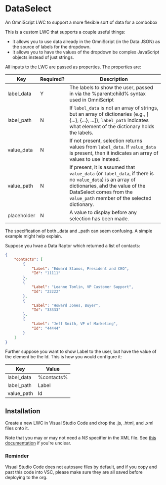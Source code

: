# DataSelect
An OmniScript LWC to support a more flexible sort of data for a combobox

This is a custom LWC that supports a couple useful things:

- It allows you to use data already in the OmniScript (in the Data JSON) as the source of labels for the dropdown.
- It allows you to have the values of the dropdown be complex JavaScript objects instead of just strings.



All inputs to the LWC are passed as properties.  The properties are:

| Key         | Required? | Description                                                  |
| ----------- | --------- | ------------------------------------------------------------ |
| label_data  | Y         | The labels to show the user, passed in via the %parent:child% syntax used in OmniScript |
| label_path  | N         | If `label_data` is not an array of strings, but an array of dictionaries (e.g., [ {...}, {...}, ...]), `label_path` indicates what element of the dictionary holds the labels. |
| value_data  | N         | If not present, selection returns values from `label_data`.  If `value_data` is present, then it indicates an array of values to use instead. |
| value_path  | N         | If present, it is assumed that `value_data` (or `label_data`, if there is no `value_data`) is an array of dictionaries, ahd the value of the DataSelect comes from the `value_path` member of the selected dictionary. |
| placeholder | N         | A value to display before any selection has been made.       |

The specification of both _data and _path can seem confusing.  A simple example might help explain.

Suppose you hvae a Data Raptor which returned a list of contacts:

````json
{
    "contacts": [
        {
            "Label": "Edward Stamos, President and CEO",
            "Id": "11111"
        },
        {
            "Label": "Leanne Tomlin, VP Customer Support",
            "Id": "22222"
        },
        {
            "Label": "Howard Jones, Buyer",
            "Id": "33333"
        },
        {
            "Label": "Jeff Smith, VP of Marketing",
            "Id": "44444"
        }
    ]
}
````

Further suppose you want to show Label to the user, but have the value of the element be the Id.  This is how you would configure it:

| Key        | Value      |
| ---------- | ---------- |
| label_data | %contacts% |
| label_path | Label      |
| value_path | Id         |

## Installation

Create a new LWC in Visual Studio Code and drop the .js, .html, and .xml files onto it.

Note that you may or may not need a *NS* specifier in the XML file. See [this documentation](https://help.salesforce.com/s/articleView?id=sf.os_create_a_custom_lightning_web_component_for_omniscript.htm&type=5) if you're unclear.

### Reminder

Visual Studio Code does not autosave files by default, and if you copy and past this code into VSC, please make sure they are all saved before deploying to the org.
